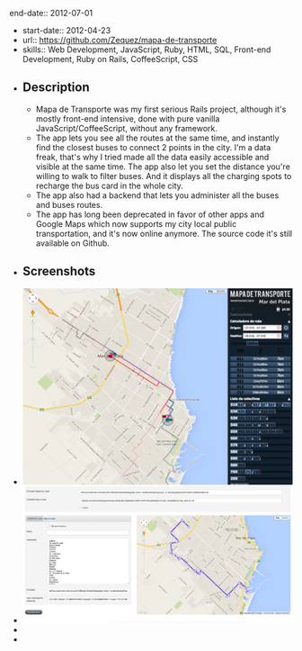 end-date:: 2012-07-01

- start-date:: 2012-04-23
- url:: https://github.com/Zequez/mapa-de-transporte
- skills:: Web Development, JavaScript, Ruby, HTML, SQL, Front-end Development, Ruby on Rails, CoffeeScript, CSS
- ## Description
	- Mapa de Transporte was my first serious Rails project, although it's mostly front-end intensive, done with pure vanilla JavaScript/CoffeeScript, without any framework.
	- The app lets you see all the routes at the same time, and instantly find the closest buses to connect 2 points in the city. I'm a data freak, that's why I tried made all the data easily accessible and visible at the same time. The app also let you set the distance you're willing to walk to filter buses. And it displays all the charging spots to recharge the bus card in the whole city.
	- The app also had a backend that lets you administer all the buses and buses routes.
	- The app has long been deprecated in favor of other apps and Google Maps which now supports my city local public transportation, and it's now online anymore. The source code it's still available on Github.
- ## Screenshots
- ![screenshot.png](../assets/screenshot_1678634101935_0.png)
- ![screenshot-backend.png](../assets/screenshot-backend_1678634106349_0.png)
-
-